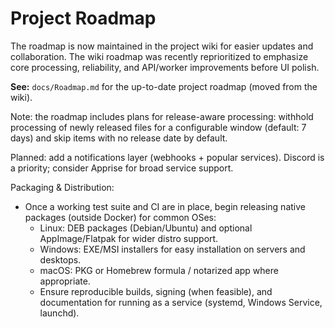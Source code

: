 # Project Roadmap

The roadmap is now maintained in the project wiki for easier updates and collaboration. The wiki roadmap was recently reprioritized to emphasize core processing, reliability, and API/worker improvements before UI polish.

**See:** `docs/Roadmap.md` for the up-to-date project roadmap (moved from the wiki).
 
Note: the roadmap includes plans for release-aware processing: withhold processing of newly released files for a configurable window (default: 7 days) and skip items with no release date by default.
 
Planned: add a notifications layer (webhooks + popular services). Discord is a priority; consider Apprise for broad service support.


Packaging & Distribution:
- Once a working test suite and CI are in place, begin releasing native packages (outside Docker) for common OSes:
	- Linux: DEB packages (Debian/Ubuntu) and optional AppImage/Flatpak for wider distro support.
	- Windows: EXE/MSI installers for easy installation on servers and desktops.
	- macOS: PKG or Homebrew formula / notarized app where appropriate.
	- Ensure reproducible builds, signing (when feasible), and documentation for running as a service (systemd, Windows Service, launchd).

